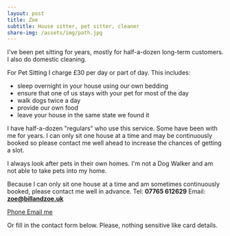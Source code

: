 ```yaml
---
layout: post
title: Zoe
subtitle: House sitter, pet sitter, cleaner
share-img: /assets/img/path.jpg
---
```


I've been pet sitting for years, mostly for half-a-dozen long-term customers. I also do domestic cleaning.

For Pet Sitting I charge £30 per day or part of day. This includes:
 - sleep overnight in your house using our own bedding
 - ensure that one of us stays with your pet for most of the day
 - walk dogs twice a day
 - provide our own food
 - leave your house in the same state we found it

I have half-a-dozen "regulars" who use this service. Some have been with me for years. I can only sit one house at a time and may be continuously booked so please contact me well ahead to increase the chances of getting a slot.

I always look after pets in their own homes. I'm not a Dog Walker and am not able to take pets into my home.

Because I can only sit one house at a time and am sometimes continuously booked, please contact me well in advance.
Tel: **07765 612629** Email: **zoe@billandzoe.uk**

<a href="tel:643643636363}" title="Call me on 53535353535">
    <span class="fa-stack fa-lg" aria-hidden="true">
    <i class="fas fa-circle fa-stack-2x"></i>
    <i class="fas fa-phone fa-stack-1x fa-inverse"></i>
    </span>
    <span class="sr-only">Phone</span>
</a><a href="mailto:bill@billandzoe.uk" title="Email me at bill@billandzoe.uk">
      <span class="fa-stack fa-lg" aria-hidden="true">
        <i class="fas fa-circle fa-stack-2x"></i>
        <i class="fas fa-envelope fa-stack-1x fa-inverse"></i>
      </span>
      <span class="sr-only">Email me</span>
</a>

Or fill in the contact form below.
Please, nothing sensitive like card details.

